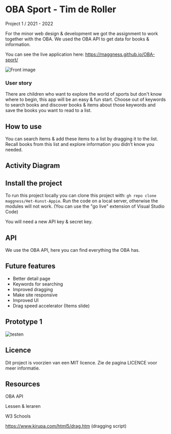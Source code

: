 # OBA Sport - Tim de Roller
Project 1 / 2021 - 2022

For the minor web design & development we got the assignment to work together with the OBA. We used the OBA API to get data for books & information.

You can see the live application here: https://maggness.github.io/OBA-sport/

![Front image](https://user-images.githubusercontent.com/30145681/158965126-6b20d0c5-3228-4b28-bf8e-4d01a666c99e.png)

### User story

There are children who want to explore the world of sports but don't know where to begin, this app will be an easy & fun start. Choose out of keywords to search books and discover books & items about those keywords and save the books you want to read to a list. 

## How to use

You can search items & add these items to a list by dragging it to the list. Recall books from this list and explore information you didn’t know you needed.

## Activity Diagram


## Install the project

To run this project locally you can clone this project with: `gh repo clone maggness/Het-Kunst-Appie`. Run the code on a local server, otherwise the modules will not work. (You can use the "go live" extension of Visual Studio Code)

You will need a new API key & secret key.

## API 

We use the OBA API, here you can find everything the OBA has.

## Future features

- Better detail page
- Keywords for searching
- Improved dragging
- Make site responsive
- Improved UI
- Drag speed accelerator (Items slide)

## Prototype 1
![testen](https://user-images.githubusercontent.com/30145681/158347677-a48a8151-8034-44d3-9a95-146deaee4eaa.png)

## Licence

Dit project is voorzien van een MIT licence. Zie de pagina LICENCE voor meer informatie.

## Resources

OBA API

Lessen & leraren

W3 Schools

https://www.kirupa.com/html5/drag.htm (dragging script)

